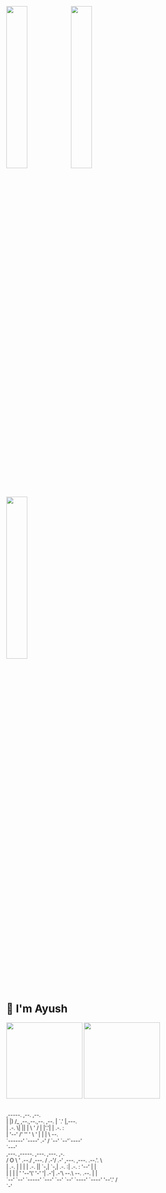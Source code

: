 <a href="https://www.buymeacoffee.com/ayshptk" target="_blank"><img src="https://media.giphy.com/media/Vuw9m5wXviFIQ/source.gif" width="33%" height="auto" /></a>
<a href="https://www.buymeacoffee.com/ayshptk" target="_blank"><img src="https://media.giphy.com/media/Vuw9m5wXviFIQ/source.gif" width="33%" height="auto" /></a>
<a href="https://www.buymeacoffee.com/ayshptk" target="_blank"><img src="https://media.giphy.com/media/Vuw9m5wXviFIQ/source.gif" width="33%" height="auto" /></a>

# 👋 I'm Ayush
<img height="200px" width="auto" src="https://github-readme-stats.vercel.app/api?username=ayshptk&show_icons=truecount_private=true&theme=radical&title_color=ffffff&text_color=c9cacc&icon_color=2bbc8a&bg_color=1d1f21"></img>
<img height="200px" width="auto" src="https://github-readme-stats.vercel.app/api/top-langs/?username=ayshptk&hide=html&title_color=ffffff&text_color=c9cacc&icon_color=2bbc8a&bg_color=1d1f21"></img><br>
<p>                                                                    <br>
,-----.                       ,--.   ,--.<br>                           
|  |) /_ ,--.,--.,--. ,--.    |   `.'   |,---.<br>                      
|  .-.  \|  ||  | \  '  /     |  |'.'|  | .-. :   <br>                  
|  '--' /'  ''  '  \   '      |  |   |  \   --.       <br>              
`------'  `----' .-'  /       `--'   `--'`----'           <br>          
                 `---'                                        <br>      
  ,---.       ,-----.        ,---. ,---.                      ,-. <br>  
 /  O  \     '  .--./ ,---. /  .-'/  .-' ,---.  ,---.     .--.'. \  <br>
|  .-.  |    |  |    | .-. ||  `-,|  `-,| .-. :| .-. :    '--' |  | <br>
|  | |  |    '  '--'\' '-' '|  .-'|  .-'\   --.\   --.    .--. |  | <br>
`--' `--'     `-----' `---' `--'  `--'   `----' `----'    '--'.' /  <br>
                                                              `-'   <br>
                                                              


